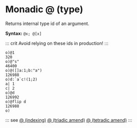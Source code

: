 # Monadic @ (type)

Returns internal type id of an argument.

**Syntax:** ```@x; @[x]```

::: crit
Avoid relying on these ids in production!
:::

```o
o)@1
320
o)@"s"
46400
o)@([]a:1;b:"a")
126988
o)d:`a`c!(1;2)
a| 1
c| 2
o)@d
126992
o)@flip d
126988
o)
```

::: see
[@ (indexing)](/verbs/indexing/at.md)
[@ (triadic amend)](/verbs/amendsdmends/tramend.md)
[@ (tetradic amend)](/verbs/amendsdmends/tetramend.md)
:::

